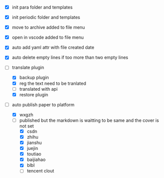 - [X] init para folder and templates
- [X] init periodic folder and templates
- [X] move to archive   added to file menu
- [X] open in vscode added to file menu
- [X] auto add yaml attr with file created date
- [X] auto delete empty lines  if too more than two empty lines
- [ ] translate plugin

  - [X] backup plugin
  - [X] reg the text need to be tranlated
  - [ ] translated with api
  - [X] restore plugin
- [ ] auto publish paper to platform

  - [X] wxgzh
  - [ ] published but the markdown is waitting to be same and the cover is not set
    - [X] csdn
    - [X] zhihu
    - [X] jianshu
    - [X] juejin
    - [X] toutiao
    - [X] baijiahao
    - [X] blbl
    - [ ] tencent clout
